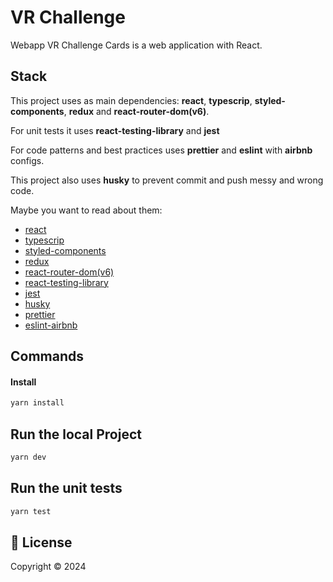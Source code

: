 # VR Challenge 

Webapp VR Challenge Cards is a web application with React.

## Stack

This project uses as main dependencies: **react**, **typescrip**, **styled-components**, **redux** and **react-router-dom(v6)**.

For unit tests it uses **react-testing-library** and **jest**

For code patterns and best practices uses **prettier** and **eslint** with **airbnb** configs.

This project also uses **husky** to prevent commit and push messy and wrong code.

Maybe you want to read about them:

- [react](https://reactjs.org/)
- [typescrip](https://www.typescriptlang.org/)
- [styled-components](https://styled-components.com/)
- [redux](https://redux.js.org/)
- [react-router-dom(v6)](https://reactrouter.com/en/main)
- [react-testing-library](https://testing-library.com/docs/react-testing-library/intro/)
- [jest](https://jestjs.io/)
- [husky](https://github.com/typicode/husky)
- [prettier](https://prettier.io/)
- [eslint-airbnb](https://github.com/airbnb/javascript)

## Commands

#### Install

```sh
yarn install
```

## Run the local Project

```sh
yarn dev
```

## Run the unit tests

```sh
yarn test
```

## 📝 License

Copyright © 2024
